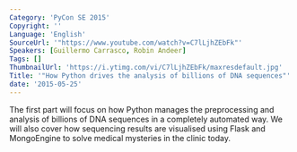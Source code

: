 ```yaml
---
Category: 'PyCon SE 2015'
Copyright: ''
Language: 'English'
SourceUrl: '"https://www.youtube.com/watch?v=C7lLjhZEbFk"'
Speakers: [Guillermo Carrasco, Robin Andeer]
Tags: []
ThumbnailUrl: 'https://i.ytimg.com/vi/C7lLjhZEbFk/maxresdefault.jpg'
Title: '"How Python drives the analysis of billions of DNA sequences"'
date: '2015-05-25'
---
```

The first part will focus on how Python manages the preprocessing and analysis of billions of DNA sequences in a completely automated way. We will also cover how sequencing results are visualised using Flask and MongoEngine to solve medical mysteries in the clinic today.